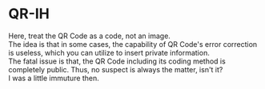 # QR-IH
Here, treat the QR Code as a code, not an image.  
The idea is that in some cases, the capability of QR Code's error correction is useless, which you can utilize to insert private information.  
The fatal issue is that, the QR Code including its coding method is completely public. Thus, no suspect is always the matter, isn't it?  
I was a little immuture then.  
